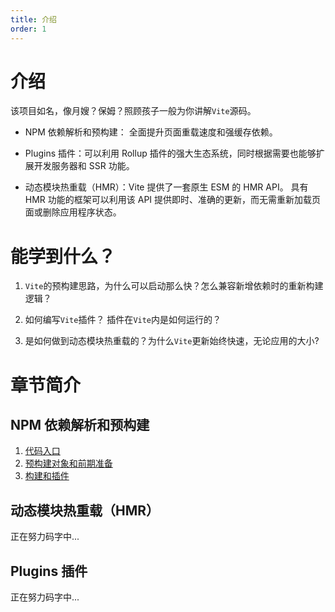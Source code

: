 ```yaml
---
title: 介绍
order: 1
---
```


# 介绍

该项目如名，像月嫂？保姆？照顾孩子一般为你讲解`Vite`源码。

- NPM 依赖解析和预构建： 全面提升页面重载速度和强缓存依赖。

- Plugins 插件：可以利用 Rollup 插件的强大生态系统，同时根据需要也能够扩展开发服务器和 SSR 功能。

- 动态模块热重载（HMR）：Vite 提供了一套原生 ESM 的 HMR API。 具有 HMR 功能的框架可以利用该 API 提供即时、准确的更新，而无需重新加载页面或删除应用程序状态。

# 能学到什么？

1. `Vite`的预构建思路，为什么可以启动那么快？怎么兼容新增依赖时的重新构建逻辑？

2. 如何编写`Vite`插件？ 插件在`Vite`内是如何运行的？

3. 是如何做到动态模块热重载的？为什么`Vite`更新始终快速，无论应用的大小?

# 章节简介

## NPM 依赖解析和预构建

1. [代码入口](/docs/rebuild/start)
2. [预构建对象和前期准备 ](/docs/rebuild/optimizer)
3. [构建和插件](/docs/rebuild/build)

## 动态模块热重载（HMR）

正在努力码字中...

## Plugins 插件

正在努力码字中...
